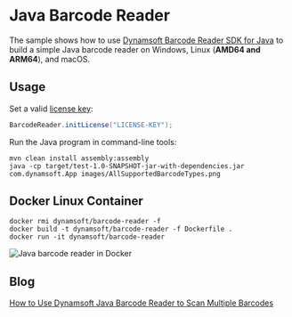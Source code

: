 # Java Barcode Reader

The sample shows how to use [Dynamsoft Barcode Reader SDK for Java](https://www.dynamsoft.com/barcode-reader/sdk-desktop-server/) to build a simple Java barcode reader on Windows, Linux (**AMD64 and ARM64**), and macOS.

## Usage

Set a valid [license key](https://www.dynamsoft.com/customer/license/trialLicense?product=dbr):

```java
BarcodeReader.initLicense("LICENSE-KEY");
```

Run the Java program in command-line tools:

```
mvn clean install assembly:assembly
java -cp target/test-1.0-SNAPSHOT-jar-with-dependencies.jar com.dynamsoft.App images/AllSupportedBarcodeTypes.png
```

## Docker Linux Container

```
docker rmi dynamsoft/barcode-reader -f
docker build -t dynamsoft/barcode-reader -f Dockerfile .
docker run -it dynamsoft/barcode-reader
```

![Java barcode reader in Docker](https://www.codepool.biz/wp-content/uploads/2020/02/java-barcode-reader-docker.png)

## Blog
[How to Use Dynamsoft Java Barcode Reader to Scan Multiple Barcodes](https://www.codepool.biz/java-barcode-reader-scan-multiple.html)
